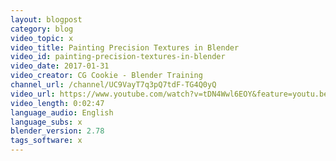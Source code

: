 ```yaml
---
layout: blogpost
category: blog
video_topic: x
video_title: Painting Precision Textures in Blender
video_id: painting-precision-textures-in-blender
video_date: 2017-01-31
video_creator: CG Cookie - Blender Training
channel_url: /channel/UC9VayT7q3pQ7tdF-TG4Q0yQ
video_url: https://www.youtube.com/watch?v=tDN4Wwl6EOY&feature=youtu.be
video_length: 0:02:47
language_audio: English
language_subs: x
blender_version: 2.78
tags_software: x
---
```

